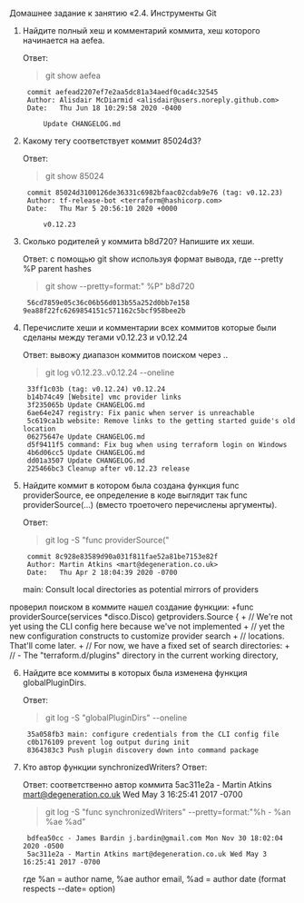 Домашнее задание к занятию «2.4. Инструменты Git

1. Найдите полный хеш и комментарий коммита, хеш которого начинается на aefea.

	Ответ:
	>git show aefea
	
		commit aefead2207ef7e2aa5dc81a34aedf0cad4c32545
		Author: Alisdair McDiarmid <alisdair@users.noreply.github.com>
		Date:   Thu Jun 18 10:29:58 2020 -0400

    		Update CHANGELOG.md

2. Какому тегу соответствует коммит 85024d3?

	Ответ:
	>git show 85024
	
		commit 85024d3100126de36331c6982bfaac02cdab9e76 (tag: v0.12.23)
		Author: tf-release-bot <terraform@hashicorp.com>
		Date:   Thu Mar 5 20:56:10 2020 +0000

    		v0.12.23
	
3. Сколько родителей у коммита b8d720? Напишите их хеши.

	Ответ:
    с помощью git show используя формат вывода, где  --pretty %P parent hashes 
	>git show --pretty=format:" %P" b8d720

		56cd7859e05c36c06b56d013b55a252d0bb7e158 9ea88f22fc6269854151c571162c5bcf958bee2b
 
4. Перечислите хеши и комментарии всех коммитов которые были сделаны между тегами v0.12.23 и v0.12.24


	Ответ:	вывожу диапазон коммитов поиском через ..
	>git log  v0.12.23..v0.12.24  --oneline

		33ff1c03b (tag: v0.12.24) v0.12.24
		b14b74c49 [Website] vmc provider links
		3f235065b Update CHANGELOG.md
		6ae64e247 registry: Fix panic when server is unreachable
		5c619ca1b website: Remove links to the getting started guide's old location
		06275647e Update CHANGELOG.md
		d5f9411f5 command: Fix bug when using terraform login on Windows
		4b6d06cc5 Update CHANGELOG.md
		dd01a3507 Update CHANGELOG.md
		225466bc3 Cleanup after v0.12.23 release

5. Найдите коммит в котором была создана функция func providerSource, 
ее определение в коде выглядит так func providerSource(...) (вместо троеточего перечислены аргументы).

	Ответ:
	>git log -S "func providerSource("

		commit 8c928e83589d90a031f811fae52a81be7153e82f
		Author: Martin Atkins <mart@degeneration.co.uk>
		Date:   Thu Apr 2 18:04:39 2020 -0700

    main: Consult local directories as potential mirrors of providers
	
проверил поиском в коммите нашел создание функции:
		+func providerSource(services *disco.Disco) getproviders.Source {
	+       // We're not yet using the CLI config here because we've not implemented
	+       // yet the new configuration constructs to customize provider search
	+       // locations. That'll come later.
	+       // For now, we have a fixed set of search directories:
	+       // - The "terraform.d/plugins" directory in the current working directory,

	
6. Найдите все коммиты в которых была изменена функция globalPluginDirs.

	Ответ:
	>git log -S "globalPluginDirs" --oneline

		35a058fb3 main: configure credentials from the CLI config file
		c0b176109 prevent log output during init
		8364383c3 Push plugin discovery down into command package

7. Кто автор функции synchronizedWriters?
	Ответ:
	
	Ответ: соответственно автор коммита 5ac311e2a - Martin Atkins mart@degeneration.co.uk Wed May 3 16:25:41 2017 -0700
	>git log -S "func synchronizedWriters" --pretty=format:"%h - %an %ae %ad"

		bdfea50cc - James Bardin j.bardin@gmail.com Mon Nov 30 18:02:04 2020 -0500
		5ac311e2a - Martin Atkins mart@degeneration.co.uk Wed May 3 16:25:41 2017 -0700

	где %an = author name, %ae author email, %ad = author date (format respects --date= option)
	
